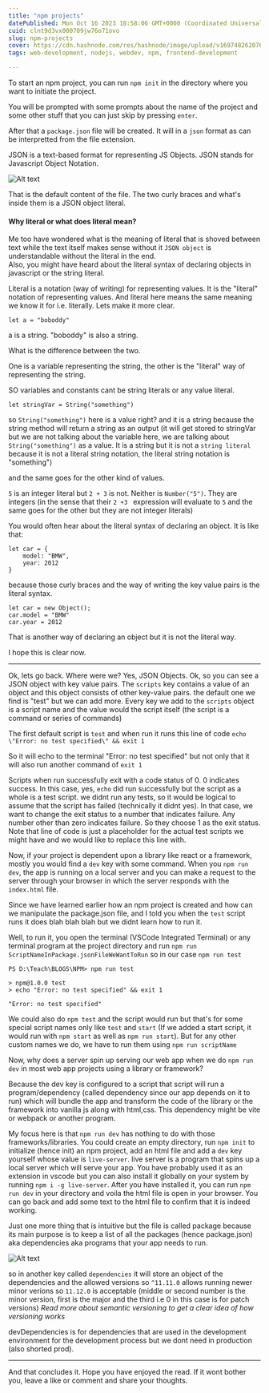 ```yaml
---
title: "npm projects"
datePublished: Mon Oct 16 2023 18:58:06 GMT+0000 (Coordinated Universal Time)
cuid: clnt9d3vx000709jw76o71ovo
slug: npm-projects
cover: https://cdn.hashnode.com/res/hashnode/image/upload/v1697482620769/46fca5c4-2591-4ca1-8d40-c2ec1833f4b2.jpeg
tags: web-development, nodejs, webdev, npm, frontend-development

---
```


To start an npm project, you can run `npm init` in the directory where you want to initiate the project. 

You will be prompted with some prompts about the name of the project and some other stuff that you can just skip by pressing `enter`. 

After that a `package.json` file will be created. It will in a `json` format as can be interpretted from the file extension.

JSON is a text-based format for representing JS Objects. JSON stands for Javascript Object Notation. 

![Alt text](image.png)

That is the default content of the file. The two curly braces and what's inside them is a JSON object literal. 

#### Why literal or what does literal mean? 
Me too have wondered what is the meaning of literal that is shoved between text while the text itself makes sense without it `JSON object` is understandable without the literal in the end.  
Also, you might have heard about the literal syntax of declaring objects in javascript or the string literal. 

Literal is a notation (way of writing) for representing values. It is the "literal" notation of representing values. And literal here means the same meaning we know it for i.e. literally.
Lets make it more clear.

`let a = "boboddy"`

a is a string.
"boboddy" is also a string.

What is the difference between the two.

One is a variable representing the string, the other is the "literal" way of representing the string.

SO variables and constants cant be string literals or any value literal.

```
let stringVar = String("something")
```

so `String("something")` here is a value right? and it is a string because the string method will return a string as an output (it will get stored to stringVar but we are not talking about the variable here, we are talking about `String("something")` as a value. It is a string but it is not a `string literal` because it is not a literal string notation, the literal string notation is "something")

and the same goes for the other kind of values.

`5` is an integer literal but `2 + 3` is not. Neither is `Number("5")`. They are integers (in the sense that their `2 +3 ` expression will evaluate to `5` and the same goes for the other but they are not integer literals)

You would often hear about the literal syntax of declaring an object. It is like that:

```
let car = {
    model: "BMW",
    year: 2012
}

```
because those curly braces and the way of writing the key value pairs is the literal syntax.

```
let car = new Object();
car.model = "BMW"
car.year = 2012

```
That is another way of declaring an object but it is not the literal way.

I hope this is clear now.

---
Ok, lets go back. Where were we? Yes, JSON Objects. Ok, so you can see a JSON object with key value pairs. 
The `scripts` key contains a value of an object and this object consists of other key-value pairs. the default one we find is "test" but we can add more.
Every key we add to the `scripts` object is a script name and the value would the script itself (the script is a command or series of commands)

The first default script is `test` and when run it runs this line of code `echo \"Error: no test specified\" && exit 1`

So it will echo to the terminal "Error: no test specified" but not only that it will also run another command of `exit 1`

Scripts when run successfully exit with a code status of 0. 0 indicates success. In this case, yes, `echo` did run successfully but the script as a whole is a test script. we didnt run any tests, so it would be logical to assume that the script has failed (technically it didnt yes). In that case, we want to change the exit status to a number that indicates failure. Any number other than zero indicates failure. So they choose 1 as the exit status.
Note that line of code is just a placeholder for the actual test scripts we might have and we would like to replace this line with. 

Now, if your project is dependent upon a library like react or a framework, mostly you would find a `dev` key with some command. When you `npm run dev`, the app is running on a local server and you can make a request to the server through your browser in which the server responds with the  `index.html` file. 

Since we have learned earlier how an npm project is created and how can we manipulate the package.json file, and I told you when the `test` script runs it does blah blah blah but we didnt learn how to run it. 

Well, to run it, you open the terminal (VSCode Integrated Terminal) or any terminal program at the project directory and run `npm run ScriptNameInPackage.jsonFileWeWantToRun` so in our case `npm run test` 

```
PS D:\Teach\BLOGS\NPM> npm run test

> npm@1.0.0 test
> echo "Error: no test specified" && exit 1

"Error: no test specified" 
```
We could also do `npm test` and the script would run but that's for some special script names only like `test` and `start` (If we added a start script, it would run with `npm start` as well as `npm run start`). But for any other custom names we do, we have to run them using `npm run scriptName`

Now, why does a server spin up serving our web app when we do `npm run dev` in most web app projects using a library or framework?

Because the dev key is configured to a script that script will run a program/dependency (called dependency since our app depends on it to run) which will bundle the app and transform the code of the library or the framework into vanilla js along with html,css. This dependency might be vite or webpack or another program. 

My focus here is that `npm run dev` has nothing to do with those frameworks/libraries. You could create an empty directory, run `npm init` to initialize (hence init) an npm project, add an html file and add a `dev` key yourself whose value is `live-server`. live server is a program that spins up a local server which will serve your app. You have probably used it as an extension in vscode but you can also install it globally on your system by running `npm i -g live-server`. After you have installed it, you can run `npm run dev` in your directory and voila the html file is open in your browser. You can go back and add some text to the html file to confirm that it is indeed working. 


Just one more thing that is intuitive but the file is called package because its main purpose is to keep a list of all the packages (hence package.json) aka dependencies aka programs that your app needs to run. 

![Alt text](image-2.png)

so in another key called `dependencies` it will store an object of the dependencies and the allowed versions so `^11.11.0` allows running newer minor verions so `11.12.0` is acceptable (middle or second number is the minor version, first is the major and the third i.e 0 in this case is for patch versions) 
*Read more about semantic versioning to get a clear idea of how versioning works* 

devDependencies is for dependencies that are used in the development environment for the development process but we dont need in production (also shorted prod).

---

And that concludes it. Hope you have enjoyed the read. If it wont bother you, leave a like or comment and share your thoughts.
